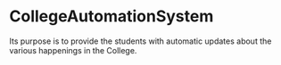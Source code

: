 # CollegeAutomationSystem
Its purpose is to provide the students with automatic updates about the various happenings in the College. 
